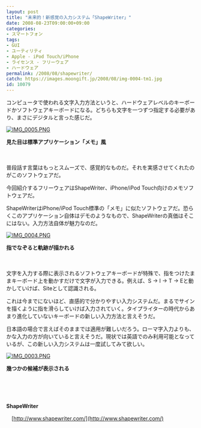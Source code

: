 ```yaml
---
layout: post
title: "未来的！新感覚の入力システム「ShapeWriter」"
date: 2008-08-23T09:00:00+09:00
categories:
- スマートフォン
tags: 
- GUI
- ユーティリティ
- Apple - iPod Touch/iPhone
- ライセンス - フリーウェア
- ハードウェア
permalink: /2008/08/shapewriter/
catch: https://images.moongift.jp/2008/08/img-0004-tm1.jpg
id: 10079
---
```

コンピュータで使われる文字入力方法というと、ハードウェアレベルのキーボードかソフトウェアキーボードになる。どちらも文字を一つずつ指定する必要があり、まさにデジタルと言った感じだ。

  

[![IMG_0005.PNG](https://images.moongift.jp/2008/08/img-0005-tm.jpg)](https://images.moongift.jp/2008/08/img-0005.jpg)  
  
**見た目は標準アプリケーション「メモ」風**

  

　

  

普段話す言葉はもっとスムーズで、感覚的なものだ。それを実感させてくれたのがこのソフトウェアだ。

  

今回紹介するフリーウェアはShapeWriter、iPhone/iPod Touch向けのメモソフトウェアだ。

  
  
<!--more-->  

ShapeWriterはiPhone/iPod Touch標準の「メモ」に似たソフトウェアだ。恐らくこのアプリケーション自体はデモのようなもので、ShapeWriterの真価はそこにはない。入力方法自体が魅力なのだ。

  

[![IMG_0004.PNG](https://images.moongift.jp/2008/08/img-0004-tm1.jpg)](https://images.moongift.jp/2008/08/img-00041.jpg)  
  
**指でなぞると軌跡が描かれる**

  

　

  

文字を入力する際に表示されるソフトウェアキーボードが特殊で、指をつけたままキーボード上を動かすだけで文字が入力できる。例えば、S → I → T → Eと動かしていけば、Siteとして認識される。

  

これは今までにないほど、直感的で分かりやすい入力システムだ。まるでサインを描くように指を滑らしていけば入力されていく。タイプライターの時代からあまり進化していないキーボードの新しい入力方法と言えそうだ。

  

日本語の場合で言えばそのままでは適用が難しいだろう。ローマ字入力よりも、かな入力の方が向いていると言えそうだ。現状では英語でのみ利用可能となっているが、この新しい入力システムは一度試してみて欲しい。

  

[![IMG_0003.PNG](https://images.moongift.jp/2008/08/img-0003-tm1.jpg)](https://images.moongift.jp/2008/08/img-00031.jpg)  
  
**幾つかの候補が表示される**

  

　

  

　

  

**ShapeWriter**  
  
　[http://www.shapewriter.com/](http://www.shapewriter.com/)

  

